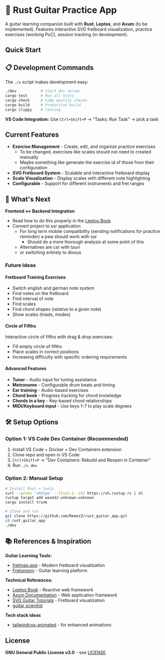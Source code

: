 # 🎸 Rust Guitar Practice App

A guitar learning companion built with **Rust**, **Leptos**, and **Axum** (to be implemented). Features interactive SVG fretboard visualization, practice exercises (working PoC), session tracking (in development).

## Quick Start

## 📋 Development Commands

The `./x` script makes development easy:

```bash
./dev           # Start dev server
cargo test      # Run all tests
cargo check     # Code quality checks
cargo build     # Production build
cargo clippy    # linting
```

**VS Code Integration:** Use `Ctrl+Shift+P` → "Tasks: Run Task" → pick a task


## Current Features

- **Exercise Management** - Create, edit, and organize practice exercises
  - To be changed, exercises like scales should not need to created manually
  - Maybe something like generate the exercise id of those from their configuration
- **SVG Fretboard System** - Scalable and interactive fretboard display
- **Scale Visualization** - Display scales with different note highlighting  
- **Configurable** - Support for different instruments and fret ranges



## 🎯 What's Next

**Frontend ↔ Backend Integration**

- Read how to do this properly in the [Leptos Book](https://book.leptos.dev/ssr/21_cargo_leptos.html)
- Convert project to ssr application
  - For long term mobile compatibility (sending notifications for practice reminder) a pwa should work with ssr 
    - Should do a more thorough analysis at some point of this
  - Alternatives are csr with tauri
  - or switching entirely to dioxus 


### Future Ideas

#### Fretboard Training Exercises
- Switch english and german note system
- Find notes on the fretboard
- Find interval of note
- Find scales
- Find chord shapes (relative to a given note)
- Show scales (triads, modes)

#### Circle of Fifths
Interactive circle of fifths with drag & drop exercises:
- Fill empty circle of fifths
- Place scales in correct positions
- Increasing difficulty with specific ordering requirements

#### Advanced Features
- **Tuner** - Audio input for tuning assistance
- **Metronome** - Configurable drum beats and timing
- **Ear training** - Audio-based exercises
- **Chord book** - Progress tracking for chord knowledge
- **Chords in a key** - Key-based chord relationships
- **MIDI/Keyboard input** - Use keys 1-7 to play scale degrees


## 🛠️ Setup Options

### Option 1: VS Code Dev Container (Recommended)
1. Install VS Code + Docker + Dev Containers extension
2. Clone repo and open in VS Code
3. `Ctrl+Shift+P` → "Dev Containers: Rebuild and Reopen in Container"
4. Run `./x dev`

### Option 2: Manual Setup
```bash
# Install Rust + tools
curl --proto '=https' --tlsv1.2 -sSf https://sh.rustup.rs | sh
rustup target add wasm32-unknown-unknown
cargo install trunk

# Clone and run
git clone https://github.com/ReeezZ/rust_guitar_app.git
cd rust_guitar_app
./dev
```

## 📚 References & Inspiration

**Guitar Learning Tools:**
- [fretmap.app](https://fretmap.app/) - Modern fretboard visualization
- [Fretonomy](https://www.fretonomy.com/) - Guitar learning platform

**Technical References:**
- [Leptos Book](https://leptos.dev/) - Reactive web framework
- [Axum Documentation](https://docs.rs/axum/) - Web application framework
- [SVG Guitar Tutorials](https://www.youtube.com/watch?v=C6VLedW5Dwk) - Fretboard visualization
- [guitar scientist](https://www.editor.guitarscientist.com/new)

**Tech stack ideas**
- [tailwindcss-animated](https://github.com/new-data-services/tailwindcss-animated) - for enhanced animations

## License

**GNU General Public License v3.0** - see [LICENSE](./LICENSE)
